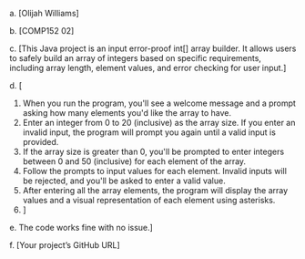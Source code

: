 a. [Olijah Williams]

b. [COMP152 02]

c. [This Java project is an input error-proof int[] array builder. It allows users to safely build an array of integers based on specific requirements, including array length, element values, and error checking for user input.]

d. [

1. When you run the program, you'll see a welcome message and a prompt asking how many elements you'd like the array to have.
2. Enter an integer from 0 to 20 (inclusive) as the array size. If you enter an invalid input, the program will prompt you again until a valid input is provided.
3. If the array size is greater than 0, you'll be prompted to enter integers between 0 and 50 (inclusive) for each element of the array.
4. Follow the prompts to input values for each element. Invalid inputs will be rejected, and you'll be asked to enter a valid value.
5. After entering all the array elements, the program will display the array values and a visual representation of each element using asterisks.
6. ]

e. The code works fine with no issue.]

f. [Your project’s GitHub URL]
